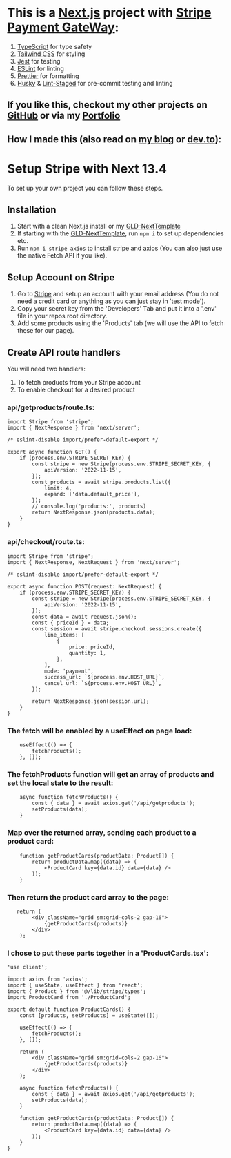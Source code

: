# This is a [Next.js](https://nextjs.org/) project with [Stripe Payment GateWay](https://support.stripe.com/topics/getting-started):

1. [TypeScript](https://www.typescriptlang.org/docs/handbook/typescript-in-5-minutes.html) for type safety
2. [Tailwind CSS](https://tailwindcss.com/docs/installation) for styling
3. [Jest](https://jestjs.io/docs/getting-started) for testing
4. [ESLint](https://eslint.org/docs/latest/use/getting-started) for linting
5. [Prettier](https://prettier.io/docs/en/install.html) for formatting
6. [Husky](https://typicode.github.io/husky/getting-started.html) & [Lint-Staged](https://github.com/okonet/lint-staged) for pre-commit testing and linting

## If you like this, checkout my other projects on [GitHub](https://github.com/GLD5000) or via my [Portfolio](https://gld-portfolio.vercel.app/)

## How I made this (also read on [my blog](https://gld-dev-blog.vercel.app/) or [dev.to](https://dev.to/gld5000)):

# Setup Stripe with Next 13.4

To set up your own project you can follow these steps.

## Installation

1. Start with a clean Next.js install or my [GLD-NextTemplate](https://github.com/GLD5000/GLD-NextTemplate)
2. If starting with the [GLD-NextTemplate](https://github.com/GLD5000/GLD-NextTemplate), run `npm i` to set up dependencies etc.
3. Run `npm i stripe axios` to install stripe and axios (You can also just use the native Fetch API if you like).

## Setup Account on Stripe

1. Go to [Stripe](https://stripe.com/) and setup an account with your email address (You do not need a credit card or anything as you can just stay in 'test mode').
2. Copy your secret key from the 'Developers' Tab and put it into a '.env' file in your repos root directory.
3. Add some products using the 'Products' tab (we will use the API to fetch these for our page).

## Create API route handlers

You will need two handlers:

1. To fetch products from your Stripe account
2. To enable checkout for a desired product

### api/getproducts/route.ts:

```
import Stripe from 'stripe';
import { NextResponse } from 'next/server';

/* eslint-disable import/prefer-default-export */

export async function GET() {
    if (process.env.STRIPE_SECRET_KEY) {
        const stripe = new Stripe(process.env.STRIPE_SECRET_KEY, {
            apiVersion: '2022-11-15',
        });
        const products = await stripe.products.list({
            limit: 4,
            expand: ['data.default_price'],
        });
        // console.log('products:', products)
        return NextResponse.json(products.data);
    }
}

```

### api/checkout/route.ts:

```
import Stripe from 'stripe';
import { NextResponse, NextRequest } from 'next/server';

/* eslint-disable import/prefer-default-export */

export async function POST(request: NextRequest) {
    if (process.env.STRIPE_SECRET_KEY) {
        const stripe = new Stripe(process.env.STRIPE_SECRET_KEY, {
            apiVersion: '2022-11-15',
        });
        const data = await request.json();
        const { priceId } = data;
        const session = await stripe.checkout.sessions.create({
            line_items: [
                {
                    price: priceId,
                    quantity: 1,
                },
            ],
            mode: 'payment',
            success_url: `${process.env.HOST_URL}`,
            cancel_url: `${process.env.HOST_URL}`,
        });

        return NextResponse.json(session.url);
    }
}

```

### The fetch will be enabled by a useEffect on page load:

```
    useEffect(() => {
        fetchProducts();
    }, []);
```

### The fetchProducts function will get an array of products and set the local state to the result:

```
    async function fetchProducts() {
        const { data } = await axios.get('/api/getproducts');
        setProducts(data);
    }

```

### Map over the returned array, sending each product to a product card:

```
    function getProductCards(productData: Product[]) {
        return productData.map((data) => (
            <ProductCard key={data.id} data={data} />
        ));
    }
```

### Then return the product card array to the page:

```
   return (
        <div className="grid sm:grid-cols-2 gap-16">
            {getProductCards(products)}
        </div>
    );
```

### I chose to put these parts together in a 'ProductCards.tsx':

```
'use client';

import axios from 'axios';
import { useState, useEffect } from 'react';
import { Product } from '@/lib/stripe/types';
import ProductCard from './ProductCard';

export default function ProductCards() {
    const [products, setProducts] = useState([]);

    useEffect(() => {
        fetchProducts();
    }, []);

    return (
        <div className="grid sm:grid-cols-2 gap-16">
            {getProductCards(products)}
        </div>
    );

    async function fetchProducts() {
        const { data } = await axios.get('/api/getproducts');
        setProducts(data);
    }

    function getProductCards(productData: Product[]) {
        return productData.map((data) => (
            <ProductCard key={data.id} data={data} />
        ));
    }
}


```
